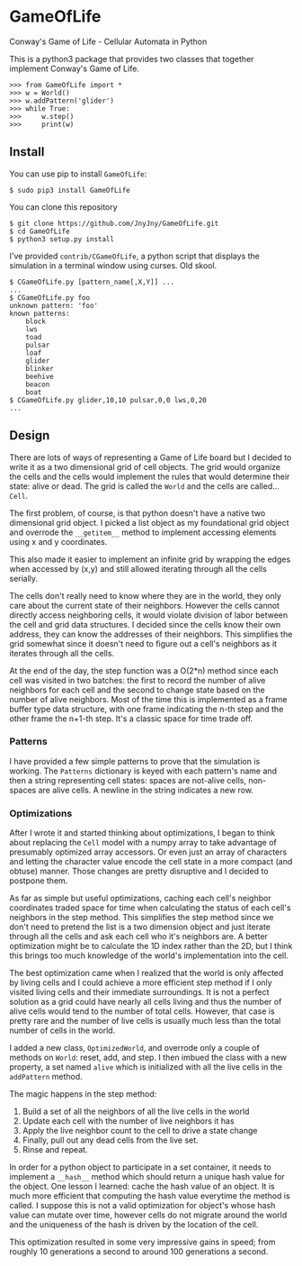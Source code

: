 # GameOfLife
Conway's Game of Life - Cellular Automata in Python

This is a python3 package that provides two classes
that together implement Conway's Game of Life. 

```
>>> from GameOfLife import *
>>> w = World()
>>> w.addPattern('glider')
>>> while True:
>>>     w.step()
>>>     print(w)
```

## Install

You can use pip to install ```GameOfLife```:

```
$ sudo pip3 install GameOfLife
```

You can clone this repository

```
$ git clone https://github.com/JnyJny/GameOfLife.git
$ cd GameOfLife
$ python3 setup.py install
```

I've provided ```contrib/CGameOfLife```, a python script that
displays the simulation in a terminal window using curses.
Old skool.

```
$ CGameOfLife.py [pattern_name[,X,Y]] ...
...
$ CGameOfLife.py foo
unknown pattern: 'foo'
known patterns:
	block
	lws
	toad
	pulsar
	loaf
	glider
	blinker
	beehive
	beacon
	boat
$ CGameOfLife.py glider,10,10 pulsar,0,0 lws,0,20
...	
```

## Design

There are lots of ways of representing a Game of Life board but I
decided to write it as a two dimensional grid of cell objects. The
grid would organize the cells and the cells would implement the
rules that would determine their state: alive or dead. The grid
is called the ```World``` and the cells are called... ```Cell```.

The first problem, of course, is that python doesn't have a native two
dimensional grid object. I picked a list object as my foundational
grid object and overrode the ```__getitem__``` method to implement
accessing elements using x and y coordinates.

This also made it easier to implement an infinite grid by wrapping
the edges when accessed by (x,y) and still allowed iterating through
all the cells serially.

The cells don't really need to know where they are in the world, they
only care about the current state of their neighbors. However the cells
cannot directly access neighboring cells, it would violate division of
labor between the cell and grid data structures. I decided since the
cells know their own address, they can know the addresses of their
neighbors. This simplifies the grid somewhat since it doesn't need
to figure out a cell's neighbors as it iterates through all the cells.

At the end of the day, the step function was a O(2*n) method since
each cell was visited in two batches: the first to record the number
of alive neighbors for each cell and the second to change state based
on the number of alive neighbors. Most of the time this is implemented
as a frame buffer type data structure, with one frame indicating the
n-th step and the other frame the n+1-th step. It's a classic space
for time trade off.

### Patterns

I have provided a few simple patterns to prove that the simulation is
working. The ```Patterns``` dictionary is keyed with each pattern's
name and then a string representing cell states: spaces are not-alive
cells, non-spaces are alive cells. A newline in the string indicates a
new row.

### Optimizations

After I wrote it and started thinking about optimizations, I began
to think about replacing the ```Cell``` model with a numpy array to take
advantage of presumably optimized array accessors.  Or even just an
array of characters and letting the character value encode the cell
state in a more compact (and obtuse) manner. Those changes are pretty
disruptive and I decided to postpone them.

As far as simple but useful optimizations, caching each cell's
neighbor coordinates traded space for time when calculating the status
of each cell's neighbors in the step method. This simplifies the step
method since we don't need to pretend the list is a two dimension
object and just iterate through all the cells and ask each cell who
it's neighbors are. A better optimization might be to calculate the 1D
index rather than the 2D, but I think this brings too much knowledge
of the world's implementation into the cell.

The best optimization came when I realized that the world is only
affected by living cells and I could achieve a more efficient step
method if I only visited living cells and their immediate
surroundings. It is not a perfect solution as a grid could have nearly
all cells living and thus the number of alive cells would tend to the
number of total cells. However, that case is pretty rare and the number
of live cells is usually much less than the total number of cells in
the world.

I added a new class, ```OptimizedWorld```, and overrode only a couple
of methods on ```World```: reset, add, and step. I then imbued the
class with a new property, a set named ```alive``` which is
initialized with all the live cells in the ```addPattern``` method. 

The magic happens in the step method:

1. Build a set of all the neighbors of all the live cells in the world
2. Update each cell with the number of live neighbors it has
2. Apply the live neighbor count to the cell to drive a state change
3. Finally, pull out any dead cells from the live set.
4. Rinse and repeat.

In order for a python object to participate in a set container, it
needs to implement a ```__hash__``` method which should return a
unique hash value for the object. One lesson I learned: cache the hash
value of an object. It is much more efficient that computing the hash
value everytime the method is called. I suppose this is not a valid
optimization for object's whose hash value can mutate over time,
however cells do not migrate around the world and the uniqueness of
the hash is driven by the location of the cell.

This optimization resulted in some very impressive gains in speed;
from roughly 10 generations a second to around 100 generations a second.

[1]: https://en.wikipedia.org/wiki/Conway%27s_Game_of_Life
[2]: https://github.com/JnyJny/GameOfLife/blob/master/Screenshots/demo-4.gif
